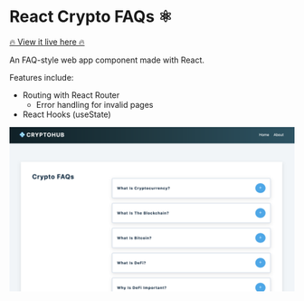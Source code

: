 # React Crypto FAQs ⚛️

[🔥 View it live here 🔥](https://react-crypto-faqs-ljfiv.netlify.app/)

An FAQ-style web app component made with React.

Features include:

- Routing with React Router
  - Error handling for invalid pages
- React Hooks (useState)

[![](https://github.com/louisiaegerv/Project-Images/blob/master/React-crypto-faqs.png?raw=true)](https://react-crypto-faqs-ljfiv.netlify.app/)

